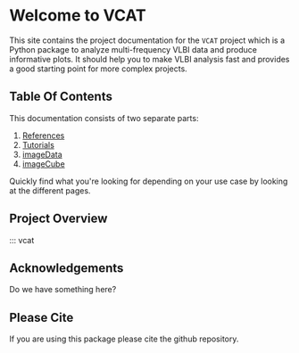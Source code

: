 # Welcome to VCAT

This site contains the project documentation for the `VCAT` project which
 is a Python package to analyze multi-frequency VLBI data and produce informative plots.
It should help you to make VLBI analysis fast and provides a good starting
 point for more complex projects.

## Table Of Contents

This documentation consists of two separate parts:

1. [References](references.md)
2. [Tutorials](tutorials.md)
3. [imageData](imagedata.md)
4. [imageCube](imagecube.md)

Quickly find what you're looking for depending on
your use case by looking at the different pages.

## Project Overview

::: vcat

## Acknowledgements

Do we have something here?

## Please Cite

If you are using this package please cite the github repository.

